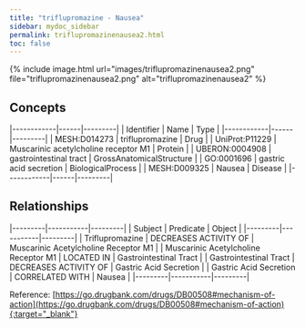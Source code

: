 ```yaml
---
title: "triflupromazine - Nausea"
sidebar: mydoc_sidebar
permalink: triflupromazinenausea2.html
toc: false 
---
```


{% include image.html url="images/triflupromazinenausea2.png" file="triflupromazinenausea2.png" alt="triflupromazinenausea2" %}

## Concepts

|------------|------|---------|
| Identifier | Name | Type    |
|------------|------|---------|
| MESH:D014273 | triflupromazine | Drug |
| UniProt:P11229 | Muscarinic acetylcholine receptor M1 | Protein |
| UBERON:0004908 | gastrointestinal tract | GrossAnatomicalStructure |
| GO:0001696 | gastric acid secretion | BiologicalProcess |
| MESH:D009325 | Nausea | Disease |
|------------|------|---------|

## Relationships

|---------|-----------|---------|
| Subject | Predicate | Object  |
|---------|-----------|---------|
| Triflupromazine | DECREASES ACTIVITY OF | Muscarinic Acetylcholine Receptor M1 |
| Muscarinic Acetylcholine Receptor M1 | LOCATED IN | Gastrointestinal Tract |
| Gastrointestinal Tract | DECREASES ACTIVITY OF | Gastric Acid Secretion |
| Gastric Acid Secretion | CORRELATED WITH | Nausea |
|---------|-----------|---------|

Reference: [https://go.drugbank.com/drugs/DB00508#mechanism-of-action](https://go.drugbank.com/drugs/DB00508#mechanism-of-action){:target="_blank"}